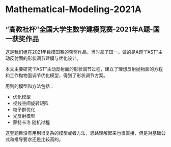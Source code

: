 # Mathematical-Modeling-2021A
## “高教社杯”全国大学生数学建模竞赛-2021年A题-国一获奖作品

这是我们组在2021年数模国赛的获奖作品，当时拿了国一。做的是A题“FAST”主动反射面的形状调节建模与优化设计。

本文主要研究“FAST”主动反射面的形状调节过程，建立了理想反射抛物面的方程和工作抛物面调节优化模型，得到了形状调节方案。

用到的模型和方法包括：
- 优化模型
- 视线空间旋转矩阵
- 粒子群优化
- 光反射模型
- 蒙特卡洛 随机过程

这套题目没有用到很复杂的模型或者方法，思路理解起来也很直接，但是对基础公式和推导要求还是比较高的。
